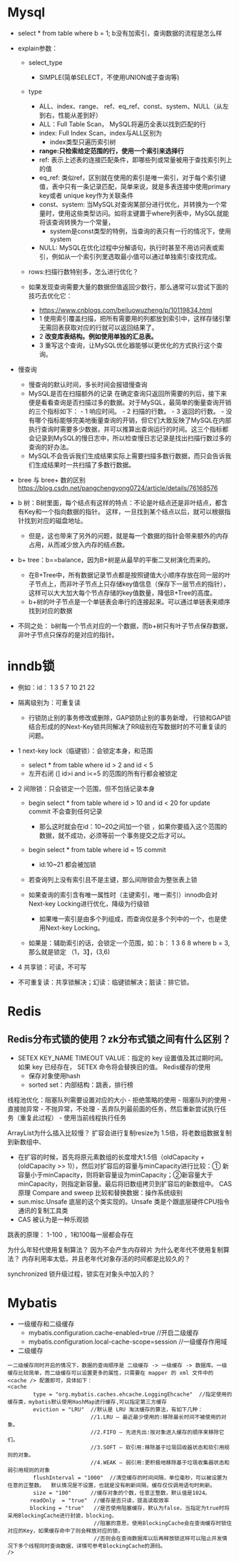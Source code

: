 # Mysql
- select * from table where b = 1; b没有加索引，查询数据的流程是怎么样
- explain参数：
    - select_type
        - SIMPLE(简单SELECT，不使用UNION或子查询等)
    - type
        - ALL、index、range、 ref、eq_ref、const、system、NULL（从左到右，性能从差到好）
        - ALL：Full Table Scan， MySQL将遍历全表以找到匹配的行
        - index: Full Index Scan，index与ALL区别为
            - index类型只遍历索引树
        - **range:只检索给定范围的行，使用一个索引来选择行**
        - ref: 表示上述表的连接匹配条件，即哪些列或常量被用于查找索引列上的值
        - eq_ref: 类似ref，区别就在使用的索引是唯一索引，对于每个索引键值，表中只有一条记录匹配，简单来说，就是多表连接中使用primary key或者 unique key作为关联条件
        - const、system: 当MySQL对查询某部分进行优化，并转换为一个常量时，使用这些类型访问。如将主键置于where列表中，MySQL就能将该查询转换为一个常量，
            - system是const类型的特例，当查询的表只有一行的情况下，使用system
        - NULL: MySQL在优化过程中分解语句，执行时甚至不用访问表或索引，例如从一个索引列里选取最小值可以通过单独索引查找完成。
           
    - rows:扫描行数特别多，怎么进行优化？
    - 如果发现查询需要大量的数据但值返回少数行，那么通常可以尝试下面的技巧去优化它：
        - https://www.cnblogs.com/beiluowuzheng/p/10119834.html
        - 1 使用索引覆盖扫描，把所有需要用的列都放到索引中，这样存储引擎无需回表获取对应的行就可以返回结果了。
        - 2 **改变库表结构。例如使用单独的汇总表。**
        - 3 重写这个查询，让MySQL优化器能够以更优化的方式执行这个查询。
- 慢查询
    - 慢查询的默认时间，多长时间会报错慢查询
    - MySQL是否在扫描额外的记录
      在确定查询只返回所需要的列后，接下来便是看看查询是否扫描过多的数据。对于MySQL，最简单的衡量查询开销的三个指标如下：
          - 1 响应时间。
          - 2 扫描的行数。
          - 3 返回的行数。
          - 没有哪个指标能够完美地衡量查询的开销，但它们大致反映了MySQL在内部执行查询时需要多少数据，并可以推算出查询运行的时间。这三个指标都会记录到MySQL的慢日志中，所以检查慢日志记录是找出扫描行数过多的查询的好办法。         
    - MySQL不会告诉我们生成结果实际上需要扫描多数行数据，而只会告诉我们生成结果时一共扫描了多数行数据。
- bree 与 bree+ 数的区别
https://blog.csdn.net/pangchengyong0724/article/details/76168576
- b 树：B树里面，每个结点有这样的特点：不论是叶结点还是非叶结点，都含有Key和一个指向数据的指针。
这样，一旦找到某个结点以后，就可以根据指针找到对应的磁盘地址。
    - 但是，这也带来了另外的问题，就是每一个数据的指针会带来额外的内存占用，从而减少放入内存的结点数。
       
- b+ tree：b==balance，因为B+树是从最早的平衡二叉树演化而来的。
    - 在B+Tree中，所有数据记录节点都是按照键值大小顺序存放在同一层的叶子节点上，而非叶子节点上只存储key值信息（保存下一层节点的指针），
    这样可以大大加大每个节点存储的key值数量，降低B+Tree的高度。
    - b+树的叶子节点是一个单链表会串行的连接起来。可以通过单链表来顺序找到对应的数据

- 不同之处： b树每一个节点对应的一个数据，而b+树只有叶子节点保存数据，非叶子节点只保存的是对应的指针。   

# inndb锁
- 例如：id： 1 3 5 7 10 21 22
- 隔离级别为：可重复读
    - 行锁防止别的事务修改或删除，GAP锁防止别的事务新增，
    行锁和GAP锁结合形成的的Next-Key锁共同解决了RR级别在写数据时的不可重复读的问题。
- 1 next-key lock（临键锁）：会锁定本身，和范围
     - select * from table where id > 2 and id < 5
     - 左开右闭  (]  id>i and i<=5 的范围的所有行都会被锁定
     

- 2 间隙锁：只会锁定一个范围，但不包括记录本身
    - begin select * from table where id > 10 and id < 20 for update  commit 不会查到任何记录
        - 那么这时就会在id：10~20之间加一个锁 ，如果你要插入这个范围的数据，就不成功，必须等前一个事务提交之后才可以。
    - begin select * from table where id = 15  commit
        -  id:10~21 都会被加锁
        
    - 若查询列上没有索引且不是主键，那么间隙锁会为整张表上锁
    - 如果查询的索引含有唯一属性时（主键索引，唯一索引）innodb会对Next-key Locking进行优化，降级为行级锁
        - 如果唯一索引是由多个列组成，而查询仅是多个列中的一个，也是使用Next-key Locking。 
    - 如果是：辅助索引的话，会锁定一个范围，如：b： 1 3 6 8   where b = 3,那么就是锁定 （1，3】，(3,6)
    
    
- 4 共享锁：可读，不可写

- 不可重复读：共享锁解决；幻读：临键锁解决；脏读：排它锁。


# Redis
## Redis分布式锁的使用？zk分布式锁之间有什么区别？
- SETEX KEY_NAME TIMEOUT VALUE：指定的 key 设置值及其过期时间。如果 key 已经存在， SETEX 命令将会替换旧的值。 
Redis缓存的使用
    - 保存对象使用hash
    - sorted set：内部结构：跳表，排行榜



线程池优化：阻塞队列需要设置对应的大小
    - 拒绝策略的使用
    - 阻塞队列的使用
        - 直接抛异常
        - 不抛异常，不处理
        - 丢弃队列最前面的任务，然后重新尝试执行任务（重复此过程）
        - 使用当前线程执行任务

ArrayList为什么插入比较慢？ 扩容会进行复制resize为 1.5倍，将老数组数据复制到新数组中、
- 在扩容的时候，首先将原元素数组的长度增大1.5倍（oldCapacity + (oldCapacity >> 1)），然后对扩容后的容量与minCapacity进行比较：① 新容量小于minCapacity，则将新容量设为minCapacity；②新容量大于minCapacity，则指定新容量。最后将旧数组拷贝到扩容后的新数组中。
CAS原理 Compare and sweep 比较和替换数据：操作系统级别
- sun.misc.Unsafe 底层的这个类实现的。Unsafe 类是个跟底层硬件CPU指令通讯的复制工具类
- CAS 被认为是一种乐观锁

跳表的原理： 1-100  ，1和100每一层都会存在


为什么年轻代使用复制算法？ 因为不会产生内存碎片
为什么老年代不使用复制算法？ 内存利用率太低，并且老年代对象存活的时间都是比较久的？

synchronized 锁升级过程，锁实在对象头中加入的？


# Mybatis
- 一级缓存和二级缓存
    - mybatis.configuration.cache-enabled=true //开启二级缓存
    - mybatis.configuration.local-cache-scope=session  //一级缓存作用域
- 二级缓存
```
一二级缓存同时开启的情况下，数据的查询顺序是 二级缓存 -> 一级缓存 -> 数据库。一级缓存比较简单，而二级缓存可以设置更多的属性，只需要在 mapper 的 xml 文件中的 <cache /> 配置即可，具体如下：
<cache
        type = "org.mybatis.caches.ehcache.LoggingEhcache"  //指定使用的缓存类，mybatis默认使用HashMap进行缓存,可以指定第三方缓存
        eviction = "LRU"  //默认是 LRU 淘汰缓存的算法，有如下几种：
                          //1.LRU – 最近最少使用的:移除最长时间不被使用的对象。
                          //2.FIFO – 先进先出:按对象进入缓存的顺序来移除它们。 
                          //3.SOFT – 软引用:移除基于垃圾回收器状态和软引用规则的对象。 
                          //4.WEAK – 弱引用:更积极地移除基于垃圾收集器状态和弱引用规则的对象
        flushInterval = "1000"  //清空缓存的时间间隔，单位毫秒，可以被设置为任意的正整数。  默认情况是不设置，也就是没有刷新间隔，缓存仅仅调用语句时刷新。
        size = "100"      //缓存对象的个数，任意正整数，默认值是1024。
       readOnly  = "true"  //缓存是否只读，提高读取效率
       blocking = "true"   //是否使用阻塞缓存，默认为false，当指定为true时将采用BlockingCache进行封装，blocking，
                           //阻塞的意思，使用BlockingCache会在查询缓存时锁住对应的Key，如果缓存命中了则会释放对应的锁，
                           //否则会在查询数据库以后再释放锁这样可以阻止并发情况下多个线程同时查询数据，详情可参考BlockingCache的源码。 
/>

```